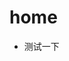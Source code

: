 # home

- 测试一下


<script setup>
import Giscus from '@giscus/vue';
</script>

<giscus
  data-repo="ningOEX/diary"
  repo="https://github.com/ningOEX/diary" 
  repo-id="897149711" 
  category="为什么笨鸟先飞" 
  category-id="1568"  
  mapping="pathname"
  reactions-enabled="1"
  emit-metadata="1"
  input-position="bottom"
  theme="light"
  lang="zh-CN"
/>
